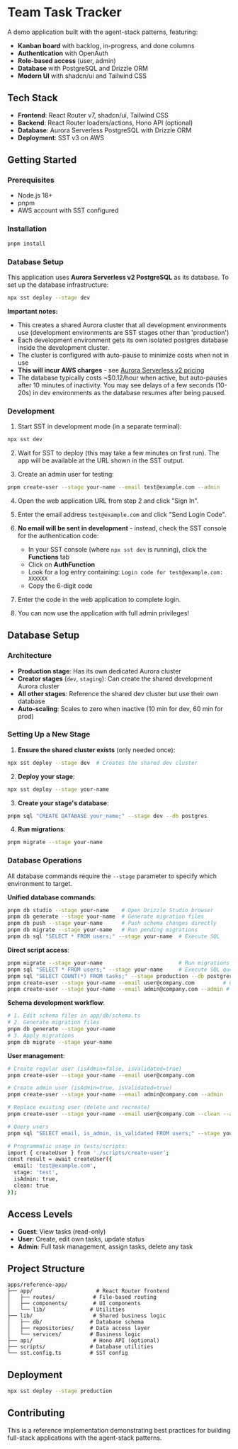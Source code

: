 # Team Task Tracker 

A demo application built with the agent-stack patterns, featuring:

- **Kanban board** with backlog, in-progress, and done columns
- **Authentication** with OpenAuth
- **Role-based access** (user, admin)
- **Database** with PostgreSQL and Drizzle ORM
- **Modern UI** with shadcn/ui and Tailwind CSS

## Tech Stack

- **Frontend**: React Router v7, shadcn/ui, Tailwind CSS
- **Backend**: React Router loaders/actions, Hono API (optional)
- **Database**: Aurora Serverless PostgreSQL with Drizzle ORM
- **Deployment**: SST v3 on AWS

## Getting Started

### Prerequisites

- Node.js 18+
- pnpm
- AWS account with SST configured

### Installation

```bash
pnpm install
```

### Database Setup

This application uses **Aurora Serverless v2 PostgreSQL** as its database. To set up the database infrastructure:

```bash
npx sst deploy --stage dev
```

**Important notes:**
- This creates a shared Aurora cluster that all development environments use (development environments are SST stages other than 'production')
- Each development environment gets its own isolated postgres database inside the development cluster. 
- The cluster is configured with auto-pause to minimize costs when not in use
- **This will incur AWS charges** - see [Aurora Serverless v2 pricing](https://aws.amazon.com/rds/aurora/pricing/)
- The database typically costs ~$0.12/hour when active, but auto-pauses after 10 minutes of inactivity. You may see delays of a few seconds (10-20s) in dev environments as the database resumes after being paused.

### Development

1. Start SST in development mode (in a separate terminal):
```bash
npx sst dev
```

2. Wait for SST to deploy (this may take a few minutes on first run). The app will be available at the URL shown in the SST output.

3. Create an admin user for testing:
```bash
pnpm create-user --stage your-name --email test@example.com --admin
```

4. Open the web application URL from step 2 and click "Sign In".

5. Enter the email address `test@example.com` and click "Send Login Code".

6. **No email will be sent in development** - instead, check the SST console for the authentication code:
   - In your SST console (where `npx sst dev` is running), click the **Functions** tab
   - Click on **AuthFunction** 
   - Look for a log entry containing: `Login code for test@example.com: XXXXXX`
   - Copy the 6-digit code

7. Enter the code in the web application to complete login.

8. You can now use the application with full admin privileges!

## Database Setup

### Architecture

- **Production stage**: Has its own dedicated Aurora cluster
- **Creator stages** (`dev`, `staging`): Can create the shared development Aurora cluster
- **All other stages**: Reference the shared dev cluster but use their own database
- **Auto-scaling**: Scales to zero when inactive (10 min for dev, 60 min for prod)

### Setting Up a New Stage

1. **Ensure the shared cluster exists** (only needed once):
```bash
npx sst deploy --stage dev  # Creates the shared dev cluster
```

2. **Deploy your stage**:
```bash
npx sst deploy --stage your-name
```

3. **Create your stage's database**:
```bash
pnpm sql "CREATE DATABASE your_name;" --stage dev --db postgres
```

4. **Run migrations**:
```bash
pnpm migrate --stage your-name
```

### Database Operations

All database commands require the `--stage` parameter to specify which environment to target.

**Unified database commands**:
```bash
pnpm db studio --stage your-name    # Open Drizzle Studio browser
pnpm db generate --stage your-name  # Generate migration files  
pnpm db push --stage your-name      # Push schema changes directly
pnpm db migrate --stage your-name   # Run pending migrations
pnpm db sql "SELECT * FROM users;" --stage your-name  # Execute SQL
```

**Direct script access**:
```bash
pnpm migrate --stage your-name                        # Run migrations
pnpm sql "SELECT * FROM users;" --stage your-name     # Execute SQL queries
pnpm sql "SELECT COUNT(*) FROM tasks;" --stage production --db postgres
pnpm create-user --stage your-name --email user@company.com         # Create regular user
pnpm create-user --stage your-name --email admin@company.com --admin # Create admin user
```

**Schema development workflow**:
```bash
# 1. Edit schema files in app/db/schema.ts
# 2. Generate migration files
pnpm db generate --stage your-name
# 3. Apply migrations
pnpm db migrate --stage your-name
```

**User management**:
```bash
# Create regular user (isAdmin=false, isValidated=true)
pnpm create-user --stage your-name --email user@company.com

# Create admin user (isAdmin=true, isValidated=true)  
pnpm create-user --stage your-name --email admin@company.com --admin

# Replace existing user (delete and recreate)
pnpm create-user --stage your-name --email user@company.com --clean --admin

# Query users
pnpm sql "SELECT email, is_admin, is_validated FROM users;" --stage your-name

# Programmatic usage in tests/scripts:
import { createUser } from './scripts/create-user';
const result = await createUser({
  email: 'test@example.com',
  stage: 'test',
  isAdmin: true,
  clean: true
});
```

## Access Levels

- **Guest**: View tasks (read-only)
- **User**: Create, edit own tasks, update status
- **Admin**: Full task management, assign tasks, delete any task

## Project Structure

```
apps/reference-app/
├── app/                    # React Router frontend
│   ├── routes/            # File-based routing
│   ├── components/        # UI components
│   └── lib/              # Utilities
├── lib/                   # Shared business logic
│   ├── db/               # Database schema
│   ├── repositories/     # Data access layer
│   └── services/         # Business logic
├── api/                   # Hono API (optional)
├── scripts/              # Database utilities
└── sst.config.ts         # SST config
```

## Deployment

```bash
npx sst deploy --stage production
```

## Contributing

This is a reference implementation demonstrating best practices for building full-stack applications with the agent-stack patterns.